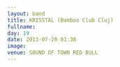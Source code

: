 ```yaml
---
layout: band
title: KRISSTAL (Bamboo Club Cluj)
fullname: 
day: 19
date: 2013-07-20 01:30
image: 
venue: SOUND OF TOWN RED BULL
---
```



